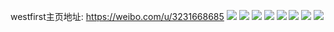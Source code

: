 westfirst主页地址: https://weibo.com/u/3231668685 
![](https://wx4.sinaimg.cn/mw2000/c09f59cdly1h96q5x6choj21hb0tzqoy.jpg) 
![](https://wx4.sinaimg.cn/mw2000/c09f59cdly1h96q69uhwcj20ku0rsabc.jpg) 
![](https://wx4.sinaimg.cn/mw2000/c09f59cdly1h96q5xsbzlj21550n5am7.jpg) 
![](https://wx4.sinaimg.cn/mw2000/c09f59cdly1h8t0eibhlpj20pg0ajwg5.jpg) 
![](https://wx4.sinaimg.cn/mw2000/c09f59cdly1h8k0pymv7jj20hs0b6q4a.jpg) 
![](https://wx4.sinaimg.cn/mw2000/c09f59cdly1h8296pj51xj20tz0p5al0.jpg) 
![](https://wx4.sinaimg.cn/mw2000/c09f59cdly1h8118agu1dj207s07tjrg.jpg) 
![](https://wx4.sinaimg.cn/mw2000/c09f59cdly1h7vvzfaskqj20i50i541p.jpg) 
